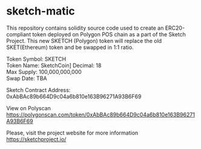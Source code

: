 # sketch-matic

This repository contains solidity source code used to create an ERC20-compliant token deployed on Polygon POS chain as a part of the Sketch Project.  This new SKETCH (Polygon) token will replace the old SKET(Ethereum) token and be swapped in 1:1 ratio. 

Token Symbol: SKETCH\
Token Name: SketchCoin]
Decimal: 18\
Max Supply: 100,000,000,000\
Swap Date: TBA

Sketch Contract Address:\
0xAbBAc89b664D9c04a6b810e163B96271A93B6F69

View on Polyscan\
https://polygonscan.com/token/0xAbBAc89b664D9c04a6b810e163B96271A93B6F69

Please, visit the project website for more information\
https://sketchproject.io/
